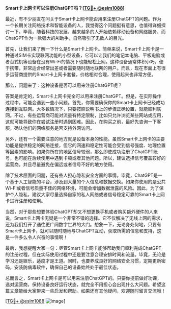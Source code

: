 **Smart卡上网卡可以注册ChatGPT吗？[[TG💪+ @esim1088](https://t.me/s/esim1088)]**

最近，有不少朋友在问关于Smart卡上网卡能否用来注册ChatGPT的问题。作为一个长期关注网络技术和智能设备的人，我觉得这个问题挺有意思，也值得详细探讨一下。毕竟，随着科技的发展，越来越多的人开始依赖移动设备和网络服务，而ChatGPT作为一款强大的AI助手，自然吸引了无数人的目光。

首先，让我们来了解一下什么是Smart卡上网卡。简单来说，Smart卡上网卡是一种通过SIM卡实现联网功能的小型设备，它可以让我们的笔记本电脑、平板电脑或者台式机等设备在没有Wi-Fi的情况下也能轻松上网。这种设备通常体积小巧，便于携带，非常适合经常出差或者需要随时随地联网的用户。而且，现在市面上有很多运营商提供的Smart卡上网卡套餐，价格相对合理，使用起来也非常方便。

那么，问题来了：这种设备是否可以用来注册ChatGPT呢？

答案是肯定的，Smart卡上网卡完全可以用来注册ChatGPT。但是，在实际操作过程中，可能会遇到一些小问题。首先，你需要确保你的Smart卡上网卡已经成功连接到互联网。大多数情况下，只要按照说明书上的步骤正确设置，就能顺利联网。不过，有些运营商可能对流量有特定限制，比如只允许浏览某些网站或应用，这就可能导致你在尝试注册时遇到困难。因此，在购买之前，最好先咨询一下客服，确认他们的网络服务是否支持外网访问。

另外，还有一个需要注意的地方就是设备本身的性能。虽然Smart卡上网卡的主要功能是提供稳定的网络连接，但它的网速和稳定性可能会受到信号强度、地理位置等因素的影响。如果你所在的地区信号较弱，那么即使成功注册了ChatGPT账号，也可能在后续使用中遇到卡顿或者其他问题。所以，建议选择信号覆盖较好的运营商，并且尽量避免在偏远或者信号不好的地方使用。

除了技术层面的问题，还有些人担心隐私安全方面的事情。毕竟，ChatGPT是一个基于人工智能的平台，涉及到大量的个人信息和数据交换。如果你使用的是公共Wi-Fi或者信号质量不佳的网络环境，可能会增加数据泄露的风险。因此，为了保护个人隐私，建议大家尽量选择自家的私人网络或者信号稳定可靠的Smart卡上网卡进行注册和使用。

当然，对于那些想要体验ChatGPT却又不想更换手机或者购买额外硬件的人来说，Smart卡上网卡无疑是一个非常不错的选择。它不仅解决了无线上网的需求，还为我们打开了通往更广阔数字世界的大门。想象一下，无论身处何地，只要有Smart卡上网卡，就可以随时随地与ChatGPT互动，获取所需的信息和支持，这是一件多么令人兴奋的事情啊！

最后，我想提醒大家一句：尽管Smart卡上网卡能够帮助我们顺利完成ChatGPT的注册过程，但在实际使用过程中还是要注意合理安排时间和流量。毕竟，无论是学习还是娱乐，适度才是王道。同时，也要养成良好的网络安全习惯，定期更新密码，安装防病毒软件，确保自己的设备始终处于最佳状态。

总而言之，Smart卡上网卡是可以用来注册ChatGPT的。只要你提前做好功课，选对运营商，保持设备良好运行状态，就完全不用担心会出现什么大问题。希望这篇文章能给大家带来一些启发和帮助。如果还有其他疑问，欢迎随时留言交流哦！

[[TG💪+ @esim1088](https://t.me/s/esim1088) ![Image](https://i.postimg.cc/4NQfJmqS/Snipaste-2025-05-13-00-14-12.png)]